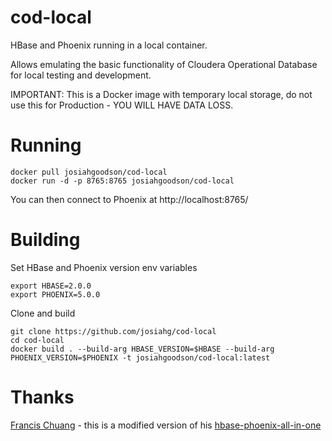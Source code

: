 # cod-local 

HBase and Phoenix running in a local container.

Allows emulating the basic functionality of Cloudera Operational Database for local testing and development. 

IMPORTANT: This is a Docker image with temporary local storage, do not use this for Production - YOU WILL HAVE DATA LOSS.

# Running

```
docker pull josiahgoodson/cod-local
docker run -d -p 8765:8765 josiahgoodson/cod-local
```

You can then connect to Phoenix at http://localhost:8765/

# Building

Set HBase and Phoenix version env variables
```
export HBASE=2.0.0
export PHOENIX=5.0.0
```

Clone and build

```
git clone https://github.com/josiahg/cod-local
cd cod-local
docker build . --build-arg HBASE_VERSION=$HBASE --build-arg PHOENIX_VERSION=$PHOENIX -t josiahgoodson/cod-local:latest
```

# Thanks

[Francis Chuang](https://github.com/F21) - this is a modified version of his [hbase-phoenix-all-in-one](https://github.com/Boostport/hbase-phoenix-all-in-one)
